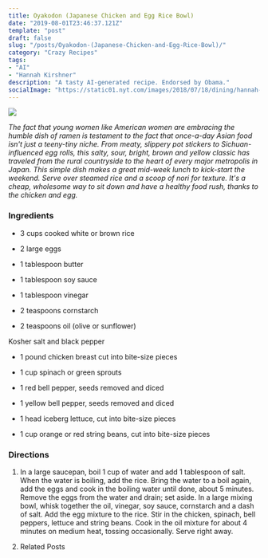 ```yaml
---
title: Oyakodon (Japanese Chicken and Egg Rice Bowl)
date: "2019-08-01T23:46:37.121Z"
template: "post"
draft: false
slug: "/posts/Oyakodon-(Japanese-Chicken-and-Egg-Rice-Bowl)/"
category: "Crazy Recipes"
tags:
- "AI"
- "Hannah Kirshner"
description: "A tasty AI-generated recipe. Endorsed by Obama."
socialImage: "https://static01.nyt.com/images/2018/07/18/dining/hannah-oyakodon-horizontal/merlin_141075420_edfc0f4f-ba70-4542-a881-085a9dc162b9-threeByTwoMediumAt2X.jpg"
---
```


![](https://static01.nyt.com/images/2018/07/18/dining/hannah-oyakodon-horizontal/merlin_141075420_edfc0f4f-ba70-4542-a881-085a9dc162b9-threeByTwoMediumAt2X.jpg)

*The fact that young women like American women are embracing the humble dish of ramen is testament to the fact that once-a-day Asian food isn't just a teeny-tiny niche. From meaty, slippery pot stickers to Sichuan-influenced egg rolls, this salty, sour, bright, brown and yellow classic has traveled from the rural countryside to the heart of every major metropolis in Japan. This simple dish makes a great mid-week lunch to kick-start the weekend. Serve over steamed rice and a scoop of nori for texture. It's a cheap, wholesome way to sit down and have a healthy food rush, thanks to the chicken and egg.*
### Ingredients

* 3 cups cooked white or brown rice

* 2 large eggs

* 1 tablespoon butter

* 1 tablespoon soy sauce

* 1 tablespoon vinegar

* 2 teaspoons cornstarch

* 2 teaspoons oil (olive or sunflower)

Kosher salt and black pepper

* 1 pound chicken breast cut into bite-size pieces

* 1 cup spinach or green sprouts

* 1 red bell pepper, seeds removed and diced

* 1 yellow bell pepper, seeds removed and diced

* 1 head iceberg lettuce, cut into bite-size pieces

* 1 cup orange or red string beans, cut into bite-size pieces
### Directions

1. In a large saucepan, boil 1 cup of water and add 1 tablespoon of salt. When the water is boiling, add the rice. Bring the water to a boil again, add the eggs and cook in the boiling water until done, about 5 minutes. Remove the eggs from the water and drain; set aside. In a large mixing bowl, whisk together the oil, vinegar, soy sauce, cornstarch and a dash of salt. Add the egg mixture to the rice. Stir in the chicken, spinach, bell peppers, lettuce and string beans. Cook in the oil mixture for about 4 minutes on medium heat, tossing occasionally. Serve right away.

1. Related Posts

